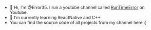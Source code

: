 - 👋 Hi, I’m @Error35. I run a youtube channel called <a href="https://www.youtube.com/channel/UCj2_03aBfZuvv-6_fBb3r0Q">RunTimeError</a> on Youtube.
- 🌱 I’m currently learning ReactNative and C++
-    You can find the source code of all projects from my channel here :)

<!---
Error35/Error35 is a ✨ special ✨ repository because its `README.md` (this file) appears on your GitHub profile.
You can click the Preview link to take a look at your changes.
--->
